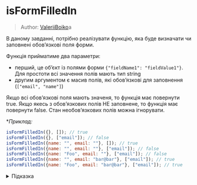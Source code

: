 # isFormFilledIn

> Author: [ValeriiBoiko](https://github.com/ValeriiBoiko)a

В даному завданні, потрібно реалізувати функцію, яка буде визначати чи заповнені обовʼязкові поля форми. 

Функція прийматиме два параметри:
- перший, це обʼєкт із полями форми `{"fieldName1": "fieldValue1"}`. Для простоти всі значення полів мають тип string
- другим аргументом є масив полів, які обовʼязкові для заповнення (`["email", "name"]`)

Якщо всі обовʼязкові поля мають значеня, то функція має повернути true. Якщо якесь з обовʼязкових полів НЕ заповнене, то функція має повернути false. Стан необовʼязкових полів можна ігнорувати.

**Приклад:*

```js
isFormFilledIn({}, []); // true
isFormFilledIn({}, ["email"]); // false
isFormFilledIn({name: "", email: ""}, []); // true
isFormFilledIn({name: "", email: ""}, ["email"]); // false
isFormFilledIn({name: "Foo", email: ""}, ["email"]); // false
isFormFilledIn({name: "", email: "bar@bar"}, ["email"]); // true
isFormFilledIn({name: "Foo", email: "bar@bar"}, ["email"]); // true
```

<details>
  <summary>Підказка</summary>

---

  1) Оскільки необовʼязкові поля можна не брати до уваги, то можна використати масив обовʼязкових полів для ітерації. Якби потрібно було проводити додаткову валідацію на інших полях, то прийшлось би трансформувати обʼєкт форми в масив.

  2) Для зручнішого визначення чи відповідає поле умові, і якщо ні, то перервати процес ітерації, можна використати метод масиву [some](https://developer.mozilla.org/en-US/docs/Web/JavaScript/Reference/Global_Objects/Array/some)
</details>
